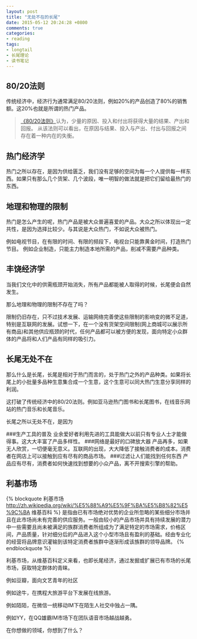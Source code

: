 ```yaml
---
layout: post
title: "无处不在的长尾"
date: 2015-05-12 20:24:28 +0800
comments: true
categories:
- reading
tags:
- longtail
- 长尾理论
- 读书笔记
---
```


80/20法则
----------
传统经济中，经济行为通常满足80/20法则，例如20%的产品创造了80%的销售额。这20%也就是所谓的热门产品。

>[《80/20法则》][1]认为，少量的原因、投入和付出将获得大量的结果、产出和回报。
>从该法则可以看出，在原因与结果、投入与产出、付出与回报之间存在着一种内在的失衡。
<!-- more -->
热门经济学
----------
热门之所以存在，是因为供给匮乏，我们没有足够的空间为每一个人提供每一样东西。如果只有那么几个货架、几个波段，唯一明智的做法就是把它们留给最热门的东西。

地理和物理的限制
--------------------
热门是怎么产生的呢，热门产品是被大众普遍喜爱的产品。大众之所以体现出一定共性，是因为选择比较少。与其说是大众热门，不如说大众被热门。

例如电视节目，在有限的时间、有限的频段下，电视台只能靠黄金时间，打造热门节目。
例如企业制造，只能主力制造本地所需的产品，削减不需要产品种类。

丰饶经济学
----------
当我们文化中的供需瓶颈开始消失，所有产品都能被人取得的时候，长尾便会自然发生。

那么地理和物理的限制不存在了吗？

限制仍旧存在，只不过技术发展、运输网络完善使这些限制的影响变的微不足道，特别是互联网的发展。试想一下，在一个没有货架空间限制(网上商城可以展示所有商品)和其他供应瓶颈的时代，任何产品都可以被方便的发现，面向特定小众群体的产品将和人们产品有同样的吸引力。

长尾无处不在
-----------
那么什么是长尾，长尾是相对于热门而言的，处于热门之外的产品种类。如果将长尾上的小批量多品种生意集合成一个生意，这个生意可以同大热门生意分享同样的利润。

这打破了传统经济中的80/20法则。例如亚马逊热门图书和长尾图书，在线音乐网站的热门音乐和长尾音乐。

长尾之所以无处不在，是因为

###生产工具的普及
业余爱好者利用先进的工具能做大以前只有专业人士才能做得事。这大大丰富了产品多样性。
###网络是最好的口碑放大器
产品再多，如果无人欣赏，一切便毫无意义。互联网的出现，大大降低了接触消费者的成本。消费者在网店上可以接触到应有尽有的商品市场。
###过滤让人们能找到任何东西
产品应有尽有，消费者如何快速找到想要的小众产品，离不开搜索引擎的帮助。

利基市场
---------
{% blockquote 利基市场 http://zh.wikipedia.org/wiki/%E5%88%A9%E5%9F%BA%E5%B8%82%E5%9C%BA  维基百科 %}
是指由已有市场绝对优势的企业所忽略的某些细分市场并且在此市场尚未有完善的供应服务。一般由较小的产品市场并具有持续发展的潜力中一些需要且尚未被满足的族群消费者所组成为了满足特定的市场需求，价格区间，产品质量，针对细分后的产品进入这个小型市场且有盈利的基础。经由专业化的经营将品牌意识灌输到该特定消费者族群中逐渐形成该族群的领导品牌。
{% endblockquote %}

利基市场，从维基百科定义来看，也即长尾经济，通过发掘或扩展已有市场的长尾市场，获取特定群体的青睐。

例如豆瓣，面向文艺青年的社区

例如途牛，在携程大旅游平台下发展在线旅游。

例如陌陌，在微信一统移动IM下在陌生人社交中独占一隅。

例如YY，在QQ雄霸IM市场下在团队语音市场越战越勇。


在你想做的领域，你想到了什么？

[1]: http://book.douban.com/subject/3038761/ "《80/20法则》"
